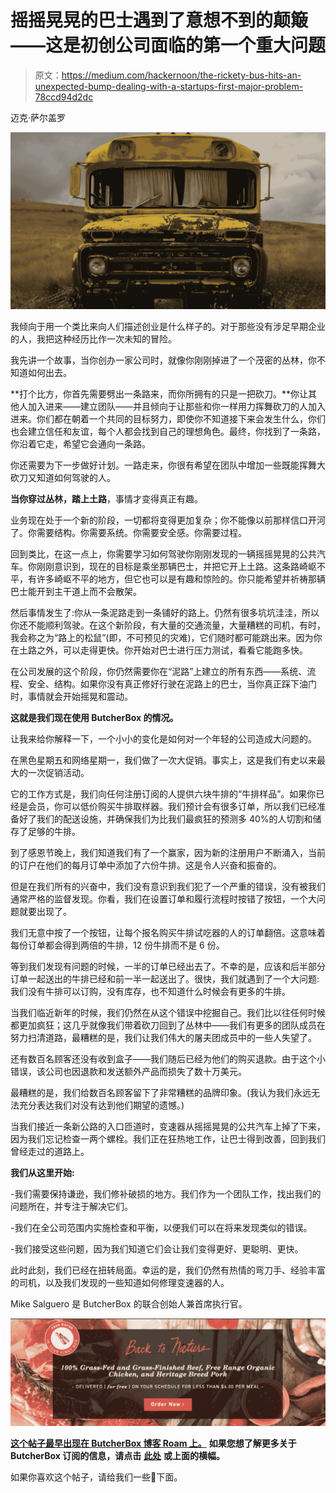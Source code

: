 # 摇摇晃晃的巴士遇到了意想不到的颠簸——这是初创公司面临的第一个重大问题

> 原文：<https://medium.com/hackernoon/the-rickety-bus-hits-an-unexpected-bump-dealing-with-a-startups-first-major-problem-78ccd94d2dc>

迈克·萨尔盖罗

![](img/ac80bc0c5e9cbb84cd3703c49f40b2b6.png)

我倾向于用一个类比来向人们描述创业是什么样子的。对于那些没有涉足早期企业的人，我把这种经历比作一次未知的冒险。

我先讲一个故事，当你创办一家公司时，就像你刚刚掉进了一个茂密的丛林，你不知道如何出去。

**打个比方，你首先需要劈出一条路来，而你所拥有的只是一把砍刀。**你让其他人加入进来——建立团队——并且倾向于让那些和你一样用力挥舞砍刀的人加入进来。你们都在朝着一个共同的目标努力，即使你不知道接下来会发生什么，你们也会建立信任和友谊，每个人都会找到自己的理想角色。最终，你找到了一条路，你沿着它走，希望它会通向一条路。

你还需要为下一步做好计划。一路走来，你很有希望在团队中增加一些既能挥舞大砍刀又知道如何驾驶的人。

**当你穿过丛林，踏上土路**，事情才变得真正有趣。

业务现在处于一个新的阶段，一切都将变得更加复杂；你不能像以前那样信口开河了。你需要结构。你需要系统。你需要安全感。你需要过程。

回到类比，在这一点上，你需要学习如何驾驶你刚刚发现的一辆摇摇晃晃的公共汽车。你刚刚意识到，现在的目标是乘坐那辆巴士，并把它开上土路。这条路崎岖不平，有许多崎岖不平的地方，但它也可以是有趣和惊险的。你只能希望并祈祷那辆巴士能开到主干道上而不会散架。

然后事情发生了:你从一条泥路走到一条铺好的路上。仍然有很多坑坑洼洼，所以你还不能顺利驾驶。在这个新阶段，有大量的交通流量，大量糟糕的司机，有时，我会称之为“路上的松鼠”(即，不可预见的灾难)，它们随时都可能跳出来。因为你在土路之外，可以走得更快。你开始对巴士进行压力测试，看看它能跑多快。

在公司发展的这个阶段，你仍然需要你在“泥路”上建立的所有东西——系统、流程、安全、结构。如果你没有真正修好行驶在泥路上的巴士，当你真正踩下油门时，事情就会开始摇晃和震动。

**这就是我们现在使用 ButcherBox 的情况。**

让我来给你解释一下，一个小小的变化是如何对一个年轻的公司造成大问题的。

在黑色星期五和网络星期一，我们做了一次大促销。事实上，这是我们有史以来最大的一次促销活动。

它的工作方式是，我们向任何注册订阅的人提供六块牛排的“牛排样品”。如果你已经是会员，你可以低价购买牛排取样器。我们预计会有很多订单，所以我们已经准备好了我们的配送设施，并确保我们为比我们最疯狂的预测多 40%的人切割和储存了足够的牛排。

到了感恩节晚上，我们知道我们有了一个赢家，因为新的注册用户不断涌入，当前的订户在他们的每月订单中添加了六份牛排。这是令人兴奋和振奋的。

但是在我们所有的兴奋中，我们没有意识到我们犯了一个严重的错误，没有被我们通常严格的监督发现。你看，我们在设置订单和履行流程时按错了按钮，一个大问题就要出现了。

我们无意中按了一个按钮，让每个报名购买牛排试吃器的人的订单翻倍。这意味着每份订单都会得到两倍的牛排，12 份牛排而不是 6 份。

等到我们发现有问题的时候，一半的订单已经出去了。不幸的是，应该和后半部分订单一起送出的牛排已经和前一半一起送出了。很快，我们就遇到了一个大问题:我们没有牛排可以订购，没有库存，也不知道什么时候会有更多的牛排。

当我们临近新年的时候，我们仍然在从这个错误中挖掘自己。我们比以往任何时候都更加疯狂；这几乎就像我们带着砍刀回到了丛林中——我们有更多的团队成员在努力扫清道路，最糟糕的是，我们让我们伟大的屠夫团成员中的一些人失望了。

还有数百名顾客还没有收到盒子——我们随后已经为他们的购买退款。由于这个小错误，该公司也因退款和发送额外产品而损失了数十万美元。

最糟糕的是，我们给数百名顾客留下了非常糟糕的品牌印象。(我认为我们永远无法充分表达我们对没有达到他们期望的遗憾。)

当我们接近一条新公路的入口匝道时，变速器从摇摇晃晃的公共汽车上掉了下来，因为我们忘记检查一两个螺栓。我们正在狂热地工作，让巴士得到改善，回到我们曾经走过的道路上。

**我们从这里开始:**

-我们需要保持谦逊，我们修补破损的地方。我们作为一个团队工作，找出我们的问题所在，并专注于解决它们。

-我们在全公司范围内实施检查和平衡，以便我们可以在将来发现类似的错误。

-我们接受这些问题，因为我们知道它们会让我们变得更好、更聪明、更快。

此时此刻，我们已经在扭转局面。幸运的是，我们仍然有热情的弯刀手、经验丰富的司机，以及我们发现的一些知道如何修理变速器的人。

Mike Salguero 是 ButcherBox 的联合创始人兼首席执行官。

[![](img/d137d7fbbf89e0ed0bc2dd1b00099e7b.png)](https://www.butcherbox.com/get-started/)

[**这个帖子最早出现在 ButcherBox 博客 Roam 上。**](https://www.butcherbox.com/roam) **如果您想了解更多关于 ButcherBox 订阅的信息，请点击** [**此处**](https://www.butcherbox.com/get-started/) **或上面的横幅。**

如果你喜欢这个帖子，请给我们一些👏下面。